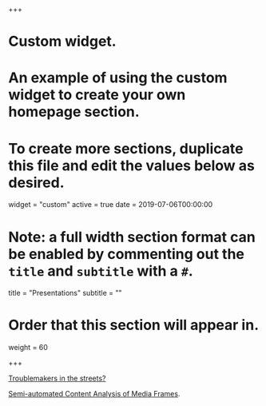 +++
# Custom widget.
# An example of using the custom widget to create your own homepage section.
# To create more sections, duplicate this file and edit the values below as desired.
widget = "custom"
active = true
date = 2019-07-06T00:00:00

# Note: a full width section format can be enabled by commenting out the `title` and `subtitle` with a `#`.
title = "Presentations"
subtitle = ""

# Order that this section will appear in.
weight = 60

+++

[Troublemakers in the streets?](slides/jbgruber_protest)

[Semi-automated Content Analysis of Media Frames](slides/jbgruber_framing).
